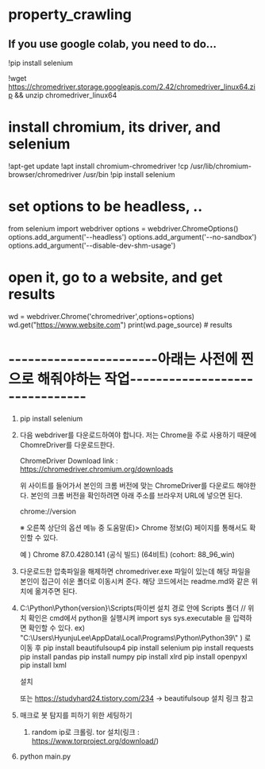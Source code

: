 # property_crawling

## If you use google colab, you need to do...

!pip install selenium

!wget https://chromedriver.storage.googleapis.com/2.42/chromedriver_linux64.zip  && unzip chromedriver_linux64

# install chromium, its driver, and selenium
!apt-get update
!apt install chromium-chromedriver
!cp /usr/lib/chromium-browser/chromedriver /usr/bin
!pip install selenium
# set options to be headless, ..
from selenium import webdriver
options = webdriver.ChromeOptions()
options.add_argument('--headless')
options.add_argument('--no-sandbox')
options.add_argument('--disable-dev-shm-usage')
# open it, go to a website, and get results
wd = webdriver.Chrome('chromedriver',options=options)
wd.get("https://www.website.com")
print(wd.page_source)  # results

# -----------------------아래는 사전에 찐으로 해줘야하는 작업-------------------------------
1. pip install selenium

2. 다음 webdriver를 다운로드하여야 합니다. 저는 Chrome을 주로 사용하기 때문에 ChomreDriver를 다운로드한다.

    ChromeDriver Download link : https://chromedriver.chromium.org/downloads

    위 사이트를 들어가서 본인의 크롬 버전에 맞는 ChromeDriver를 다운로드 해야한다.
    본인의 크롬 버전을 확인하려면 아래 주소를 브라우저 URL에 넣으면 된다.

    chrome://version

    ※ 오른쪽 상단의 옵션 메뉴 중 도움말(E)> Chrome 정보(G) 페이지를 통해서도 확인할 수 있다.

    예 ) Chrome	87.0.4280.141 (공식 빌드) (64비트) (cohort: 88_96_win)

3. 다운로드한 압축파일을 해제하면 chromedriver.exe 파일이 있는데 해당 파일을 본인이 접근이 쉬운 폴더로 이동시켜 준다. 
    해당 코드에서는 readme.md와 같은 위치에 옮겨주면 된다. 

4. C:\Python\Python{version}\Scripts(파이썬 설치 경로 안에 Scripts 폴더 //  위치 확인은 cmd에서 python을 실행시켜 
import sys
sys.executable
을 입력하면 확인할 수 있다.
ex) "C:\\Users\\HyunjuLee\\AppData\\Local\\Programs\\Python\\Python39\\"
) 로 이동 후 
    pip install beautifulsoup4 
    pip install selenium
    pip install requests
    pip install pandas
    pip install numpy
    pip install xlrd
    pip install openpyxl
    pip install lxml

    설치 

    또는
    https://studyhard24.tistory.com/234 -> beautifulsoup 설치 링크 참고

5. 매크로 봇 탐지를 피하기 위한 세팅하기
    1. random ip로 크롤링. tor 설치(링크 : https://www.torproject.org/download/)

5. python main.py